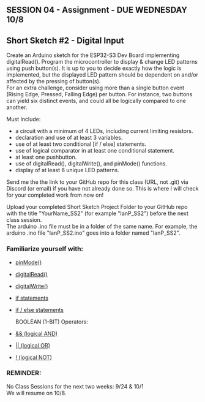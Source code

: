 
## SESSION 04 - Assignment - DUE WEDNESDAY 10/8

## Short Sketch #2 - Digital Input
Create an Arduino sketch for the ESP32-S3 Dev Board implementing digitalRead(). Program the microcontroller to display & change LED patterns using push button(s). It is up to you to decide exactly how the logic is implemented, but the displayed LED pattern should be dependent on and/or affected by the pressing of button(s).    
For an extra challenge, consider using more than a single button event (Rising Edge, Pressed, Falling Edge) per button. For instance, two buttons can yield six distinct events, and could all be logically compared to one another.

Must Include:
- a circuit with a minimum of 4 LEDs, including current limiting resistors.
- declaration and use of at least 3 variables.
- use of at least two conditional [if / else] statements.
- use of logical comparator in at least one conditional statement.
- at least one pushbutton.
- use of digitalRead(), digitalWrite(), and pinMode() functions.
- display of at least 6 unique LED patterns.

Send me the the link to your GitHub repo for this class (URL, not .git) via Discord (or email) if you have not already done so. This is where I will check for your completed work from now on!

Upload your completed Short Sketch Project Folder to your GitHub repo with the title "YourName_SS2" (for example "IanP_SS2") before the next class session.    
The arduino .ino file must be in a folder of the same name. For example, the arduino .ino file "IanP_SS2.ino" goes into a folder named "IanP_SS2".

### Familiarize yourself with:

* [pinMode()](https://docs.arduino.cc/language-reference/en/functions/digital-io/pinMode/)

* [digitalRead()](https://docs.arduino.cc/language-reference/en/functions/digital-io/digitalread/)

* [digitalWrite()](https://docs.arduino.cc/language-reference/en/functions/digital-io/digitalwrite/)

* [if statements](https://docs.arduino.cc/language-reference/en/structure/control-structure/if/)
* [if / else statements](https://docs.arduino.cc/language-reference/en/structure/control-structure/else/)  


    BOOLEAN (1-BIT) Operators:
* [&& (logical AND)](https://docs.arduino.cc/language-reference/en/structure/boolean-operators/logicalAnd/)

* [|| (logical OR)](https://docs.arduino.cc/language-reference/en/structure/boolean-operators/logicalOr/)

* [! (logical NOT)](https://docs.arduino.cc/language-reference/en/structure/boolean-operators/logicalNot/)


### REMINDER:

No Class Sessions for the next two weeks: 9/24 & 10/1   
We will resume on 10/8. 
